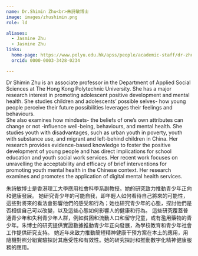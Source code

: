 ```yaml
---
name: Dr.Shimin Zhu<br>朱詩敏博士
image: images/zhushimin.png
role: ld

aliases:
  - Jasmine Zhu
  - Jasmine Zhu
links:
  home-page: https://www.polyu.edu.hk/apss/people/academic-staff/dr-zhu-shimin/
  orcid: 0000-0003-3428-0234

---
```


Dr Shimin Zhu is an associate professor in the Department of Applied Social Sciences at The Hong Kong Polytechnic University. She has a major research interest in promoting adolescent positive development and mental health. 
She studies children and adolescents’ possible selves- how young people perceive their future possibilities leverages their feelings and behaviours.  
She also examines how mindsets- the beliefs of one’s own attributes can change or not -influence well-being, behaviours, and mental health. 
She studies youth with disadvantages, such as urban youth in poverty, youth with substance use, and migrant and left-behind children in China. 
Her research provides evidence-based knowledge to foster the positive development of young people and has direct implications for school education and youth social work services.
Her recent work focuses on unravelling the acceptability and efficacy of brief interventions for promoting youth mental health in the Chinese context. 
Her research examines and promotes the application of digital mental health services.

朱詩敏博士是香港理工大學應用社會科學系副教授。她的研究致力推動青少年正向和健康發展。
她研究青少年的可能自我，即年輕人如何看待自己將來的可能性，這些對將來的看法會影響他們的感受和行為；她也研究青少年的心態，探討他們是否相信自己可以改變，以及這些心態如何影響人的健康和行為。
這些研究覆蓋普通青少年和失利青少年人群，例如貧困和流動人口和留守兒童，或有濫用藥物的青少年。朱博士的研究提供實證數據推動青少年正向發展，為學校教育和青少年社會工作提供研究支持。
她近年來致力推動簡短精神健康干預方案在本土的應用，用隨機對照分組實驗探討其應受性和有效性。她的研究探討和推動數字化精神健康服務的應用。


